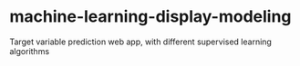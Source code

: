 # machine-learning-display-modeling
Target variable prediction web app, with different supervised learning algorithms
